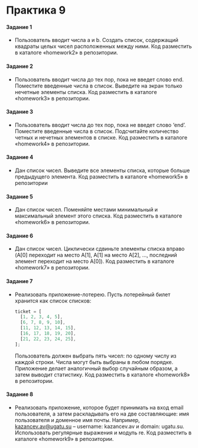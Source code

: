 # Практика 9

#### Задание 1

- Пользователь вводит числа a и b. Создать список, содержащий
  квадраты целых чисел расположенных между ними. Код разместить
  в каталоге «homework2» в репозитории.

#### Задание 2

- Пользователь вводит числа до тех пор, пока не введет слово end.
  Поместите введенные числа в список. Выведите на экран только
  нечетные элементы списка. Код разместить в каталоге «homework3»
  в репозитории.

#### Задание 3

- Пользователь вводит числа до тех пор, пока не введет слово ‘end’.
  Поместите введенные числа в список. Подсчитайте количество
  четных и нечетных элементов в списке. Код разместить в каталоге
  «homework4» в репозитории.

#### Задание 4

- Дан список чисел. Выведите все элементы списка, которые больше
  предыдущего элемента. Код разместить в каталоге «homework5» в
  репозитории

#### Задание 5

- Дан список чисел. Поменяйте местами минимальный и
  максимальный элемент этого списка. Код разместить в каталоге
  «homework6» в репозитории.

#### Задание 6

- Дан список чисел. Циклически сдвиньте элементы списка вправо
  (A[0] переходит на место A[1], A[1] на место A[2], …, последний
  элемент переходит на место A[0]). Код разместить в каталоге
  «homework7» в репозитории.

#### Задание 7

- Реализовать приложение-лотерею. Пусть лотерейный билет
  хранится как список списков:
  ```ts
  ticket = [
    [1, 2, 3, 4, 5],
    [6, 7, 8, 9, 10],
    [11, 12, 13, 14, 15],
    [16, 17, 18, 19, 20],
    [21, 22, 23, 24, 25],
  ];
  ```
  Пользователь должен выбрать пять чисел: по одному числу из
  каждой строки. Числа могут быть выбраны в любом порядке.
  Приложение делает аналогичный выбор случайным образом, а затем
  выводит статистику. Код разместить в каталоге «homework8» в
  репозитории.

#### Задание 8

- Реализовать приложение, которое будет принимать на вход email
  пользователя, а затем раскладывать его на две составляющие: имя
  пользователя и доменное имя почты. Например,
  kazancev.av@ugatu.su – username: kazancev.av и domain: ugatu.su.
  Использовать регулярные выражения и модуль re. Код разместить в
  каталоге «homework9» в репозитории.

